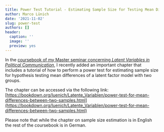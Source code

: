 ```yaml
---
title: Power Test Tutorial - Estimating Sample Size for Testing Mean Differences of Latent Factors Using R
author: Marco Lünich
date: '2021-11-02'
slug: power-test
authors: []
header:
  caption: ''
  image: ''
  preview: yes
---
```


In the [coursebook of my Master seminar concerning *Latent Variables in Political Communication*](https://bookdown.org/luenich/Latente_Variablen/), I recently added an important chapter that includes a tutorial of how to perform a power test for estimating sample size for hypothesis testing mean differences of a latent factor model with two groups.

The chapter can be accessed via the following link: [https://bookdown.org/luenich/Latente_Variablen/power-test-for-mean-differences-between-two-samples.html](https://bookdown.org/luenich/Latente_Variablen/power-test-for-mean-differences-between-two-samples.html)

Please note that while the chapter on sample size estimation is in English the rest of the coursebook is in German.
